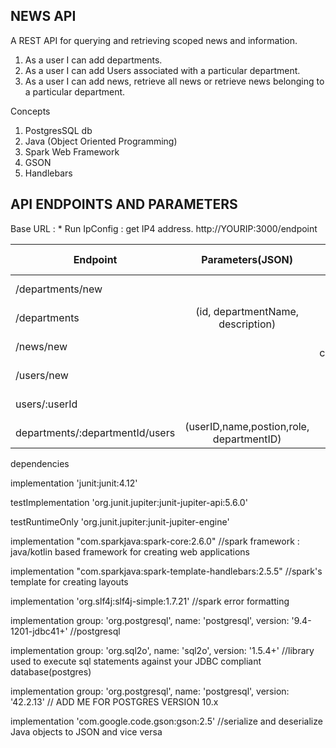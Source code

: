 ## NEWS API

A REST API for querying and retrieving scoped news and information.

1. As a user I can add departments.
2. As a user I can add Users associated with a particular department.
3. As a user I can add news, retrieve all news or retrieve news belonging to a particular department.

Concepts
1. PostgresSQL db
2. Java (Object Oriented Programming)
3. Spark Web Framework
4. GSON
5. Handlebars

## API ENDPOINTS AND PARAMETERS

Base URL : * Run IpConfig : get IP4 address.
http://YOURIP:3000/endpoint


| Endpoint|             Parameters(JSON)             |       Parameters(form-data)       | method | Status |
| ------- |:----------------------------------------:|:---------------------------------:|:------:|-------:|
|/departments/new |                                          |   (departmentName, description)   |  post  |    201 |
|/departments |    (id, departmentName, description)     |                                   |  get   |        |
|/news/new |                                          | (headline, content,departmentID)  |  post  |    201 |
|/users/new |                                          | (name,postion,role, departmentID) |  post  |    201 |
|users/:userId |                                          | (name,postion,role, departmentID) |  get  |        |
|departments/:departmentId/users | (userID,name,postion,role, departmentID) |  |  get   |        |

dependencies

implementation 'junit:junit:4.12'

testImplementation 'org.junit.jupiter:junit-jupiter-api:5.6.0'

testRuntimeOnly 'org.junit.jupiter:junit-jupiter-engine'

implementation "com.sparkjava:spark-core:2.6.0" //spark framework : java/kotlin based framework for creating web applications

implementation "com.sparkjava:spark-template-handlebars:2.5.5" //spark's template for creating layouts

implementation 'org.slf4j:slf4j-simple:1.7.21' //spark error formatting

implementation group: 'org.postgresql', name: 'postgresql', version: '9.4-1201-jdbc41+' //postgresql

implementation group: 'org.sql2o', name: 'sql2o', version: '1.5.4+' //library used to execute sql statements against your JDBC compliant database(postgres)

implementation group: 'org.postgresql', name: 'postgresql', version: '42.2.13' // ADD ME FOR POSTGRES VERSION 10.x

implementation 'com.google.code.gson:gson:2.5' //serialize and deserialize Java objects to JSON and vice versa

